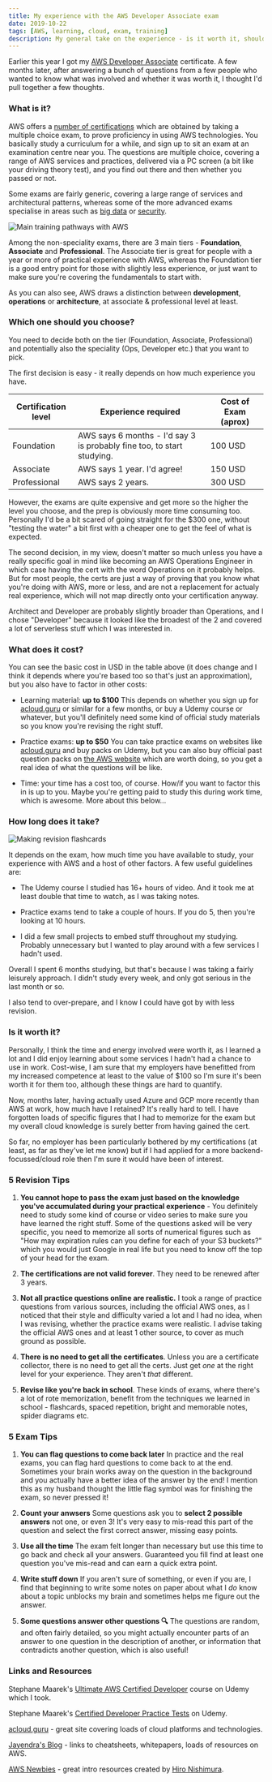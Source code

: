 ```yaml
---
title: My experience with the AWS Developer Associate exam
date: 2019-10-22
tags: [AWS, learning, cloud, exam, training]
description: My general take on the experience - is it worth it, should you do it, what's involved?
---
```


Earlier this year I got my <a href="https://aws.amazon.com/certification/certified-developer-associate/" target="_blank">AWS Developer Associate</a> certificate. A few months later, after answering a bunch of questions from a few people who wanted to know what was involved and whether it was worth it, I thought I'd pull together a few thoughts.

### What is it?

AWS offers a <a href="https://aws.amazon.com/certification/" target="_blank">number of certifications</a> which are obtained by taking a multiple choice exam, to prove proficiency in using AWS technologies. You basically study a curriculum for a while, and sign up to sit an exam at an examination centre near you. The questions are multiple choice, covering a range of AWS services and practices, delivered via a PC screen (a bit like your driving theory test), and you find out there and then whether you passed or not.

Some exams are fairly generic, covering a large range of services and architectural patterns, whereas some of the more advanced exams specialise in areas such as <a href="https://aws.amazon.com/certification/certified-big-data-specialty/" target="_blank">big data</a> or <a href="https://aws.amazon.com/certification/certified-security-specialty/" target="_blank">security</a>.

![Main training pathways with AWS](./img/aws.png)

Among the non-speciality exams, there are 3 main tiers - **Foundation**, **Associate** and **Professional**. The Associate tier is great for people with a year or more of practical experience with AWS, whereas the Foundation tier is a good entry point for those with slightly less experience, or just want to make sure you're covering the fundamentals to start with.

As you can also see, AWS draws a distinction between **development**, **operations** or **architecture**, at associate & professional level at least.

### Which one should you choose?

You need to decide both on the tier (Foundation, Associate, Professional) and potentially also the speciality (Ops, Developer etc.) that you want to pick.

The first decision is easy - it really depends on how much experience you have.

| Certification level | Experience required                                                    | Cost of Exam (aprox) |
| ------------------- | ---------------------------------------------------------------------- | -------------------- |
| Foundation          | AWS says 6 months - I'd say 3 is probably fine too, to start studying. | 100 USD              |
| Associate           | AWS says 1 year. I'd agree!                                            | 150 USD              |
| Professional        | AWS says 2 years.                                                      | 300 USD              |

However, the exams are quite expensive and get more so the higher the level you choose, and the prep is obviously more time consuming too. Personally I'd be a bit scared of going straight for the \$300 one, without "testing the water" a bit first with a cheaper one to get the feel of what is expected.

The second decision, in my view, doesn't matter so much unless you have a really specific goal in mind like becoming an AWS Operations Engineer in which case having the cert with the word Operations on it probably helps. But for most people, the certs are just a way of proving that you know what you're doing with AWS, more or less, and are not a replacement for actualy real experience, which will not map directly onto your certification anyway.

Architect and Developer are probably slightly broader than Operations, and I chose "Developer" because it looked like the broadest of the 2 and covered a lot of serverless stuff which I was interested in.

### What does it cost?

You can see the basic cost in USD in the table above (it does change and I think it depends where you're based too so that's just an approximation), but you also have to factor in other costs:

- Learning material: **up to \$100** This depends on whether you sign up for <a href="https://acloud.guru/" target="_blank">acloud.guru</a> or similar for a few months, or buy a Udemy course or whatever, but you'll definitely need some kind of official study materials so you know you're revising the right stuff.

- Practice exams: **up to \$50** You can take practice exams on websites like <a href="https://acloud.guru/" target="_blank">acloud.guru</a> and buy packs on Udemy, but you can also buy official past question packs on <a href="https://aws.amazon.com/certification/certification-prep/" target="_blank">the AWS website</a> which are worth doing, so you get a real idea of what the questions will be like.

- Time: your time has a cost too, of course. How/if you want to factor this in is up to you. Maybe you're getting paid to study this during work time, which is awesome. More about this below...

### How long does it take?

![Making revision flashcards](./img/notes.JPG)

It depends on the exam, how much time you have available to study, your experience with AWS and a host of other factors. A few useful guidelines are:

- The Udemy course I studied has 16+ hours of video. And it took me at least double that time to watch, as I was taking notes.

- Practice exams tend to take a couple of hours. If you do 5, then you're looking at 10 hours.

- I did a few small projects to embed stuff throughout my studying. Probably unnecessary but I wanted to play around with a few services I hadn't used.

Overall I spent 6 months studying, but that's because I was taking a fairly leisurely approach. I didn't study every week, and only got serious in the last month or so.

I also tend to over-prepare, and I know I could have got by with less revision.

### Is it worth it?

Personally, I think the time and energy involved were worth it, as I learned a lot and I did enjoy learning about some services I hadn't had a chance to use in work. Cost-wise, I am sure that my employers have benefitted from my increased competence at least to the value of \$100 so I'm sure it's been worth it for them too, although these things are hard to quantify.

Now, months later, having actually used Azure and GCP more recently than AWS at work, how much have I retained? It's really hard to tell. I have forgotten loads of specific figures that I had to memorize for the exam but my overall cloud knowledge is surely better from having gained the cert.

So far, no employer has been particularly bothered by my certifications (at least, as far as they've let me know) but if I had applied for a more backend-focussed/cloud role then I'm sure it would have been of interest.

### 5 Revision Tips

1. **You cannot hope to pass the exam just based on the knowledge you've accumulated during your practical experience** - You definitely need to study some kind of course or video series to make sure you have learned the right stuff. Some of the questions asked will be very specific, you need to memorize all sorts of numerical figures such as "How may expiration rules can you define for each of your S3 buckets?" which you would just Google in real life but you need to know off the top of your head for the exam.

2. **The certifications are not valid forever**. They need to be renewed after 3 years.

3. **Not all practice questions online are realistic.** I took a range of practice questions from various sources, including the official AWS ones, as I noticed that their style and difficulty varied a lot and I had no idea, when I was revising, whether the practice exams were realistic. I advise taking the official AWS ones and at least 1 other source, to cover as much ground as possible.

4. **There is no need to get all the certificates**. Unless you are a certificate collector, there is no need to get all the certs. Just get _one_ at the right level for your experience. They aren't _that_ different.

5. **Revise like you're back in school**. These kinds of exams, where there's a lot of rote memorization, benefit from the techniques we learned in school - flashcards, spaced repetition, bright and memorable notes, spider diagrams etc.

### 5 Exam Tips

1. **You can flag questions to come back later** In practice and the real exams, you can flag hard questions to come back to at the end. Sometimes your brain works away on the question in the background and you actually have a better idea of the answer by the end! I mention this as my husband thought the little flag symbol was for finishing the exam, so never pressed it!

2. **Count your anwsers** Some questions ask you to **select 2 possible answers** not one, or even 3! It's very easy to mis-read this part of the question and select the first correct answer, missing easy points.

3. **Use all the time** The exam felt longer than necessary but use this time to go back and check all your answers. Guaranteed you fill find at least one question you've mis-read and can earn a quick extra point.

4. **Write stuff down** If you aren't sure of something, or even if you are, I find that beginning to write some notes on paper about what I _do_ know about a topic unblocks my brain and sometimes helps me figure out the answer.

5. **Some questions answer other questions 🔍** The questions are random, and often fairly detailed, so you might actually encounter parts of an answer to one question in the description of another, or information that contradicts another question, which is also useful!

### Links and Resources

Stephane Maarek's <a href="https://www.udemy.com/course/aws-certified-developer-associate-dva-c01/" target="_blank">Ultimate AWS Certified Developer</a> course on Udemy which I took.

Stephane Maarek's <a href="https://www.udemy.com/course/aws-certified-developer-associate-practice-tests-dva-c01/" target="_blank">Certified Developer Practice Tests</a> on Udemy.

<a href="https://acloud.guru/" target="_blank">acloud.guru</a> - great site covering loads of cloud platforms and technologies.

<a href="http://jayendrapatil.com/" target="_blank">Jayendra's Blog</a> - links to cheatsheets, whitepapers, loads of resources on AWS.

<a href="https://awsnewbies.com/" target="_blank">AWS Newbies</a> - great intro resources created by <a href="https://twitter.com/hirokonishimura" target="_blank">Hiro Nishimura</a>.
